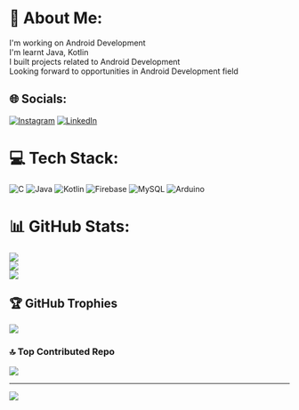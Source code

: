# 💫 About Me:
I'm working on Android Development<br>I'm learnt Java, Kotlin<br>I built projects related to Android Development <br>Looking forward to opportunities in Android Development field


## 🌐 Socials:
[![Instagram](https://img.shields.io/badge/Instagram-%23E4405F.svg?logo=Instagram&logoColor=white)](https://instagram.com/_himmu_gillella_) [![LinkedIn](https://img.shields.io/badge/LinkedIn-%230077B5.svg?logo=linkedin&logoColor=white)](https://linkedin.com/in/gillella-avinash-reddy) 

# 💻 Tech Stack:
![C](https://img.shields.io/badge/c-%2300599C.svg?style=for-the-badge&logo=c&logoColor=white) ![Java](https://img.shields.io/badge/java-%23ED8B00.svg?style=for-the-badge&logo=openjdk&logoColor=white) ![Kotlin](https://img.shields.io/badge/kotlin-%237F52FF.svg?style=for-the-badge&logo=kotlin&logoColor=white) ![Firebase](https://img.shields.io/badge/firebase-a08021?style=for-the-badge&logo=firebase&logoColor=ffcd34) ![MySQL](https://img.shields.io/badge/mysql-4479A1.svg?style=for-the-badge&logo=mysql&logoColor=white) ![Arduino](https://img.shields.io/badge/-Arduino-00979D?style=for-the-badge&logo=Arduino&logoColor=white)
# 📊 GitHub Stats:
![](https://github-readme-stats.vercel.app/api?username=gillellaavinash&theme=dark&hide_border=false&include_all_commits=true&count_private=false)<br/>
![](https://github-readme-streak-stats.herokuapp.com/?user=gillellaavinash&theme=dark&hide_border=false)<br/>
![](https://github-readme-stats.vercel.app/api/top-langs/?username=gillellaavinash&theme=dark&hide_border=false&include_all_commits=true&count_private=false&layout=compact)

## 🏆 GitHub Trophies
![](https://github-profile-trophy.vercel.app/?username=gillellaavinash&theme=radical&no-frame=true&no-bg=false&margin-w=4)

### 🔝 Top Contributed Repo
![](https://github-contributor-stats.vercel.app/api?username=gillellaavinash&limit=5&theme=dark&combine_all_yearly_contributions=true)

---
[![](https://visitcount.itsvg.in/api?id=gillellaavinash&icon=0&color=0)](https://visitcount.itsvg.in)

<!-- Proudly created with GPRM ( https://gprm.itsvg.in ) -->
